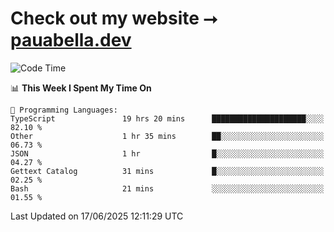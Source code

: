 # Check out my website ⭢ [pauabella.dev](https://pauabella.dev)

<!--START_SECTION:waka-->
![Code Time](http://img.shields.io/badge/Code%20Time-4%2C540%20hrs%2010%20mins-blue)

📊 **This Week I Spent My Time On** 

```text
💬 Programming Languages: 
TypeScript               19 hrs 20 mins      █████████████████████░░░░   82.10 % 
Other                    1 hr 35 mins        ██░░░░░░░░░░░░░░░░░░░░░░░   06.73 % 
JSON                     1 hr                █░░░░░░░░░░░░░░░░░░░░░░░░   04.27 % 
Gettext Catalog          31 mins             █░░░░░░░░░░░░░░░░░░░░░░░░   02.25 % 
Bash                     21 mins             ░░░░░░░░░░░░░░░░░░░░░░░░░   01.55 % 
```


 Last Updated on 17/06/2025 12:11:29 UTC
<!--END_SECTION:waka-->
